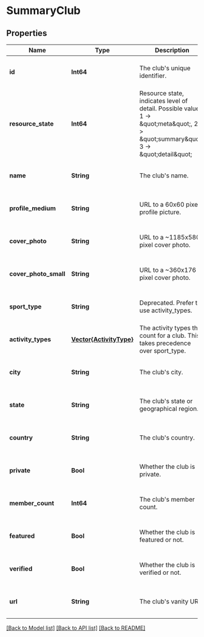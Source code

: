 # SummaryClub


## Properties
Name | Type | Description | Notes
------------ | ------------- | ------------- | -------------
**id** | **Int64** | The club&#39;s unique identifier. | [optional] [default to nothing]
**resource_state** | **Int64** | Resource state, indicates level of detail. Possible values: 1 -&gt; \&quot;meta\&quot;, 2 -&gt; \&quot;summary\&quot;, 3 -&gt; \&quot;detail\&quot; | [optional] [default to nothing]
**name** | **String** | The club&#39;s name. | [optional] [default to nothing]
**profile_medium** | **String** | URL to a 60x60 pixel profile picture. | [optional] [default to nothing]
**cover_photo** | **String** | URL to a ~1185x580 pixel cover photo. | [optional] [default to nothing]
**cover_photo_small** | **String** | URL to a ~360x176  pixel cover photo. | [optional] [default to nothing]
**sport_type** | **String** | Deprecated. Prefer to use activity_types. | [optional] [default to nothing]
**activity_types** | [**Vector{ActivityType}**](ActivityType.md) | The activity types that count for a club. This takes precedence over sport_type. | [optional] [default to nothing]
**city** | **String** | The club&#39;s city. | [optional] [default to nothing]
**state** | **String** | The club&#39;s state or geographical region. | [optional] [default to nothing]
**country** | **String** | The club&#39;s country. | [optional] [default to nothing]
**private** | **Bool** | Whether the club is private. | [optional] [default to nothing]
**member_count** | **Int64** | The club&#39;s member count. | [optional] [default to nothing]
**featured** | **Bool** | Whether the club is featured or not. | [optional] [default to nothing]
**verified** | **Bool** | Whether the club is verified or not. | [optional] [default to nothing]
**url** | **String** | The club&#39;s vanity URL. | [optional] [default to nothing]


[[Back to Model list]](../README.md#models) [[Back to API list]](../README.md#api-endpoints) [[Back to README]](../README.md)


